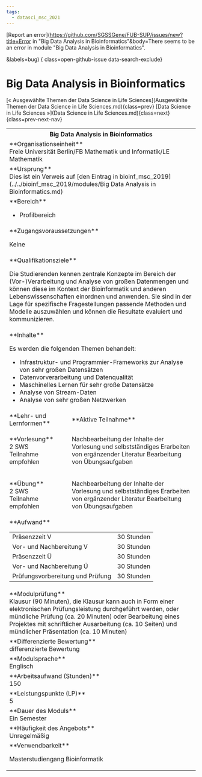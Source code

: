```yaml
---
tags:
  - datasci_msc_2021
---
```

[Report an error](https://github.com/SGSSGene/FUB-SUP/issues/new?title=Error in "Big Data Analysis in Bioinformatics"&body=There seems to be an error in module "Big Data Analysis in Bioinformatics".

<Describe here a slightly more detailed description of what is wrong>&labels=bug)
{ class=open-github-issue data-search-exclude}

# Big Data Analysis in Bioinformatics

[« Ausgewählte Themen der Data Science in Life Sciences](Ausgewählte Themen der Data Science in Life Sciences.md){class=prev}
[Data Science in Life Sciences »](Data Science in Life Sciences.md){class=next}
{class=prev-next-nav}

<table markdown id="moduledesc">
<tr markdown class="moduledesc_head"><th colspan="2">Big Data Analysis in Bioinformatics </th></tr>
<tr markdown><td colspan="2">**Organisationseinheit**   <br>Freie Universität Berlin/FB Mathematik und Informatik/LE Mathematik</td></tr>
<tr markdown><td colspan="2">**Ursprung**<br>Dies ist ein Verweis auf [den Eintrag in bioinf_msc_2019](../../bioinf_msc_2019/modules/Big Data Analysis in Bioinformatics.md)</td></tr>
<tr markdown><td colspan="2">**Bereich**<br>


- Profilbereich

</td></tr>

<tr markdown><td colspan="2">**Zugangsvoraussetzungen** <br>

Keine


</td></tr>
<tr markdown><td colspan="2">**Qualifikationsziele**    <br>

Die Studierenden kennen zentrale Konzepte im Bereich der (Vor-)Verarbeitung
und Analyse von großen Datenmengen und können diese im Kontext der
Bioinformatik und anderen Lebenswissenschaften einordnen und anwenden. Sie
sind in der Lage für spezifische Fragestellungen passende Methoden und
Modelle auszuwählen und können die Resultate evaluiert und kommunizieren.


</td></tr>
<tr markdown><td colspan="2">**Inhalte**                <br>

Es werden die folgenden Themen behandelt:

- Infrastruktur- und Programmier-Frameworks zur Analyse von sehr großen
  Datensätzen
- Datenvorverarbeitung und Datenqualität
- Maschinelles Lernen für sehr große Datensätze
- Analyse von Stream-Daten
- Analyse von sehr großen Netzwerken


</td></tr>

<tr markdown><td>**Lehr- und Lernformen**</td><td>**Aktive Teilnahme**</td></tr>
<tr markdown><td> **Vorlesung** <br>2 SWS <br> Teilnahme empfohlen</td><td>

Nachbearbeitung der Inhalte der Vorlesung und selbstständiges Erarbeiten von ergänzender Literatur
Bearbeitung von Übungsaufgaben
</td></tr>
<tr markdown><td> **Übung** <br>2 SWS <br> Teilnahme empfohlen</td><td>

Nachbearbeitung der Inhalte der Vorlesung und selbstständiges Erarbeiten von ergänzender Literatur
Bearbeitung von Übungsaufgaben
</td></tr>
<tr markdown><td colspan="2">**Aufwand**                <br>
<table class="aufwand_table">
<tr><td>Präsenzzeit V</td><td>30 Stunden</td></tr>
<tr><td>Vor- und Nachbereitung V</td><td>30 Stunden</td></tr>
<tr><td>Präsenzzeit Ü</td><td>30 Stunden</td></tr>
<tr><td>Vor- und Nachbereitung Ü</td><td>30 Stunden</td></tr>
<tr><td>Prüfungsvorbereitung und Prüfung</td><td>30 Stunden</td></tr>
</table>

</td></tr>
<tr markdown><td colspan="2">**Modulprüfung**             <br>Klausur (90 Minuten), die Klausur kann auch in Form einer elektronischen
Prüfungsleistung durchgeführt werden, oder mündliche Prüfung (ca. 20
Minuten) oder Bearbeitung eines Projektes mit schriftlicher Ausarbeitung
(ca. 10 Seiten) und mündlicher Präsentation (ca. 10 Minuten)


</td></tr>
<tr markdown><td colspan="2">**Differenzierte Bewertung** <br>differenzierte Bewertung

</td></tr>
<tr markdown><td colspan="2">**Modulsprache**             <br>Englisch</td></tr>
<tr markdown><td colspan="2">**Arbeitsaufwand (Stunden)** <br>150</td></tr>
<tr markdown><td colspan="2">**Leistungspunkte (LP)**     <br>5</td></tr>
<tr markdown><td colspan="2">**Dauer des Moduls**         <br>Ein Semester</td></tr>
<tr markdown><td colspan="2">**Häufigkeit des Angebots**  <br>Unregelmäßig</td></tr>
<tr markdown><td colspan="2">**Verwendbarkeit**           <br>

Masterstudiengang Bioinformatik


</td></tr>

</table>
